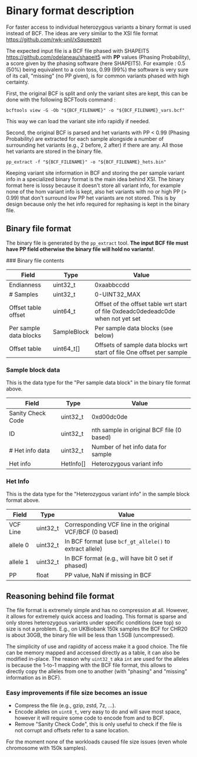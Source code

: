 # Binary format description

For faster access to individual heterozygous variants a binary format is used instead of BCF. The ideas are very similar to the XSI file format https://github.com/rwk-unil/xSqueezeIt

The expected input file is a BCF file phased with SHAPEIT5 https://github.com/odelaneau/shapeit5 with **PP** values (Phasing Probability), a score given by the phasing software (here SHAPEIT5). For example : 0.5 (50%) being equivalent to a coin toss, 0.99 (99%) the software is very sure of its call, "missing" (no PP given), is for common variants phased with high certainty.

First, the original BCF is split and only the variant sites are kept, this can be done with the following BCFTools command :

```shell
bcftools view -G -Ob "${BCF_FILENAME}" -o "${BCF_FILENAME}_vars.bcf"
```

This way we can load the variant site info rapidly if needed.

Second, the original BCF is parsed and het variants with PP < 0.99 (Phasing Probability) are extracted for each sample alongside a number of surrounding het variants (e.g., 2 before, 2 after) if there are any. All those het variants are stored in the binary file.

```shell
pp_extract -f "${BCF_FILENAME}" -o "${BCF_FILENAME}_hets.bin"
```

Keeping variant site information in BCF and storing the per sample variant info in a specialized binary format is the main idea behind XSI. The binary format here is lossy because it doesn't store all variant info, for example none of the hom variant info is kept, also het variants with no or high PP (> 0.99) that don't surround low PP het variants are not stored. This is by design because only the het info required for rephasing is kept in the binary file.

## Binary file format

The binary file is generated by the `pp_extract` tool. **The input BCF file must have PP field otherwise the binary file will hold no variants!**.

### Binary file contents

| **Field**              | **Type**    | **Value**                                                                        |
|------------------------|-------------|----------------------------------------------------------------------------------|
| Endianness             | uint32_t    | 0xaabbccdd                                                                       |
| # Samples              | uint32_t    | 0-UINT32_MAX                                                                     |
| Offset table offset    | uint64_t    | Offset of the offset table wrt start of file 0xdeadc0dedeadc0de when not yet set |
| Per sample data blocks | SampleBlock | Per sample data blocks (see below)                                               |
| Offset table           | uint64_t[]  | Offsets of sample data blocks wrt start of file One offset per sample            |

### Sample block data

This is the data type for the "Per sample data block" in the binary file format above.

| **Field**         | **Type**  | **Value**                                 |
|-------------------|-----------|-------------------------------------------|
| Sanity Check Code | uint32_t  | 0xd00dc0de                                |
| ID                | uint32_t  | nth sample in original BCF file (0 based) |
| # Het info data   | uint32_t  | Number of het info data for sample        |
| Het info          | HetInfo[] | Heterozygous variant info                 |

### Het Info

This is the data type for the "Heterozygous variant info" in the sample block format above.

| **Field** | **Type** | **Value**                                                |
|-----------|----------|----------------------------------------------------------|
| VCF Line  | uint32_t | Corresponding VCF line in the original VCF/BCF (0 based) |
| allele 0  | uint32_t | In BCF format (use `bcf_gt_allele()` to extract allele)  |
| allele 1  | uint32_t | In BCF format (e.g., will have bit 0 set if phased)      |
| PP        | float    | PP value, NaN if missing in BCF                          |

## Reasoning behind file format

The file format is extremely simple and has no compression at all. However, it allows for extremely quick access and loading. This format is sparse and only stores heterozygous variants under specific conditions (see top) so size is not a problem. E.g., on UKBiobank 150k samples the BCF for CHR20 is about 30GB, the binary file will be less than 1.5GB (uncompressed).

The simplicity of use and rapidity of access make it a good choice. The file can be memory mapped and accessed directly as a table, it can also be modified in-place. The reason why `uint32_t` aka `int` are used for the alleles is because the 1-to-1 mapping with the BCF file format, this allows to directly copy the alleles from one to another (with "phasing" and "missing" information as in BCF).

### Easy improvements if file size becomes an issue

* Compress the file (e.g., gzip, zstd, 7z, ...).
* Encode alleles on `uint8_t`, very easy to do and will save most space, however it will require some code to encode from and to BCF.
* Remove "Sanity Check Code", this is only useful to check if the file is not corrupt and offsets refer to a sane location.

For the moment none of the workloads caused file size issues (even whole chromosome with 150k samples).